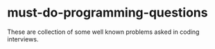 # must-do-programming-questions
These are collection of some well known problems asked in coding interviews.

